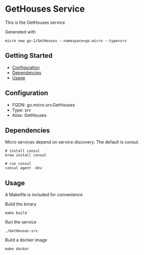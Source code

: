 # GetHouses Service

This is the GetHouses service

Generated with

```
micro new go-1/GetHouses --namespace=go.micro --type=srv
```

## Getting Started

- [Configuration](#configuration)
- [Dependencies](#dependencies)
- [Usage](#usage)

## Configuration

- FQDN: go.micro.srv.GetHouses
- Type: srv
- Alias: GetHouses

## Dependencies

Micro services depend on service discovery. The default is consul.

```
# install consul
brew install consul

# run consul
consul agent -dev
```

## Usage

A Makefile is included for convenience

Build the binary

```
make build
```

Run the service
```
./GetHouses-srv
```

Build a docker image
```
make docker
```